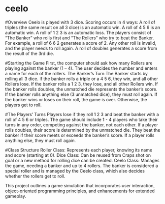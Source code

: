 # ceelo

#Overview
Ceelo is played with 3 dice.
Scoring occurs in 4 ways:
A roll of triples (the same result on all 3 dice) is an automatic win.
A roll of 4 5 6 is an automatic win.
A roll of 1 2 3 is an automatic loss.
The players consist of “The Banker” who rolls first and “The Rollers” who try to beat the Banker.
For example, a roll of 6 6 2 generates a score of 2. Any other roll is invalid, and the player needs to roll again. A roll of doubles generates a score from the result of the 3rd die.

#Starting the Game
First, the computer should ask how many Rollers are playing against the banker (1 – 4).
The user decides the number and enters a name for each of the rollers.
The Banker’s Turn
The Banker starts by rolling all 3 dice.
If the banker rolls a triple or a 4 5 6, they win, and all other Rollers lose.
If the banker rolls a 1 2 3, they lose, and all other Rollers win.
If the banker rolls doubles, the unmatched die represents the banker’s score.
If the banker rolls anything else (3 unmatched dice), they must roll again.
If the banker wins or loses on their roll, the game is over. Otherwise, the players get to roll.

#The Players’ Turns
Players lose if they roll 1 2 3 and beat the banker with a roll of 4 5 6 or triples.
The game should include 1 - 4 players who take their turns in any order, competing against the banker, not each other.
If a player rolls doubles, their score is determined by the unmatched die. They beat the banker if their score meets or exceeds the banker’s score. If a player rolls anything else, they must roll again.

#Class Structure
Roller Class: Represents each player, knowing its name and score (starting at 0).
Dice Class: Can be reused from Craps shot on goal or a new method for rolling dice can be created.
Ceelo Class: Manages the game, needing a banker and up to 4 rollers.
The banker is considered a special roller and is managed by the Ceelo class, which also decides whether the rollers get to roll.

This project outlines a game simulation that incorporates user interaction, object-oriented programming principles, and enhancements for extended gameplay.

